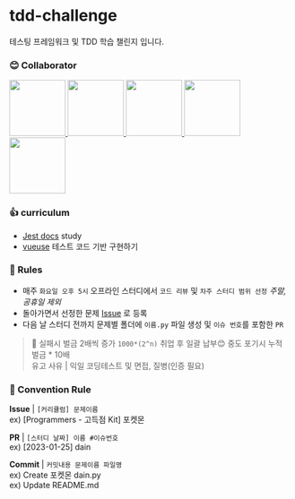 # tdd-challenge
테스팅 프레임워크 및 TDD 학습 챌린지 입니다.

### 😊 Collaborator

<div>
  <a href="https://github.com/da-in">
    <img src="https://avatars.githubusercontent.com/u/66757141?v=4" width="100" style="max-width: 100%;">
  </a>
  <a href="https://github.com/dahyeon405">
    <img src="https://avatars.githubusercontent.com/u/109179856?v=4" width="100" style="max-width: 100%;">
  </a>
  <a href="https://github.com/olwooz">
    <img src="https://avatars.githubusercontent.com/u/24418404?v=4" width="100" style="max-width: 100%;">
  </a>
  <a href="https://github.com/3people">
    <img src="https://avatars.githubusercontent.com/u/22341389?v=4" width="100" style="max-width: 100%;">
  </a>
  <a href="https://github.com/hanjiwon1">
    <img src="https://avatars.githubusercontent.com/u/67074409?v=4" width="100" style="max-width: 100%;">
  </a>
</div>

### 👍 curriculum
- [Jest docs](https://jestjs.io/) study
- [vueuse](https://github.com/vueuse/vueuse) 테스트 코드 기반 구현하기


### 📢 Rules

- 매주 `화요일 오후 5시` 오프라인 스터디에서 `코드 리뷰` 및 `차주 스터디 범위 선정` _주말, 공휴일 제외_
- 돌아가면서 선정한 문제 [Issue](https://github.com/da-in/tdd-challenge/issues) 로 등록
- 다음 날 스터디 전까지 문제별 폴더에 `이름.py` 파일 생성 및 `이슈 번호`를 포함한 `PR`

> 🚨 실패시 벌금 2배씩 증가 `1000*(2^n)` 취업 후 일괄 납부😊 중도 포기시 누적 벌금 \* 10배  
> 유고 사유 | 익일 코딩테스트 및 면접, 질병(인증 필요)

### 🌈 Convention Rule

**Issue** | `[커리큘럼] 문제이름`  
ex) [Programmers - 고득점 Kit] 포켓몬

**PR** | `[스터디 날짜] 이름 #이슈번호`  
ex) [2023-01-25] dain

**Commit** | `커밋내용 문제이름 파일명`  
ex) Create 포켓몬 dain.py  
ex) Update README.md

<br/>
